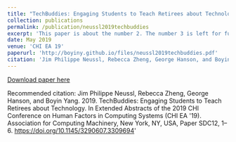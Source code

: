 ```yaml
---
title: "TechBuddies: Engaging Students to Teach Retirees about Technology"
collection: publications
permalink: /publication/neussl2019techbuddies
excerpt: 'This paper is about the number 2. The number 3 is left for future work.'
date: May 2019
venue: 'CHI EA 19'
paperurl: 'http://boyiny.github.io/files/neussl2019techbuddies.pdf'
citation: 'Jim Philippe Neussl, Rebecca Zheng, George Hanson, and Boyin Yang. 2019. TechBuddies: Engaging Students to Teach Retirees about Technology. In Extended Abstracts of the 2019 CHI Conference on Human Factors in Computing Systems (CHI EA 19). Association for Computing Machinery, New York, NY, USA, Paper SDC12, 1–6. https://doi.org/10.1145/3290607.3309694'
---
```



[Download paper here](http://boyiny.github.io/files/neussl2019techbuddies.pdf)

Recommended citation: Jim Philippe Neussl, Rebecca Zheng, George Hanson, and Boyin Yang. 2019. TechBuddies: Engaging Students to Teach Retirees about Technology. In Extended Abstracts of the 2019 CHI Conference on Human Factors in Computing Systems (CHI EA '19). Association for Computing Machinery, New York, NY, USA, Paper SDC12, 1–6. https://doi.org/10.1145/3290607.3309694'
